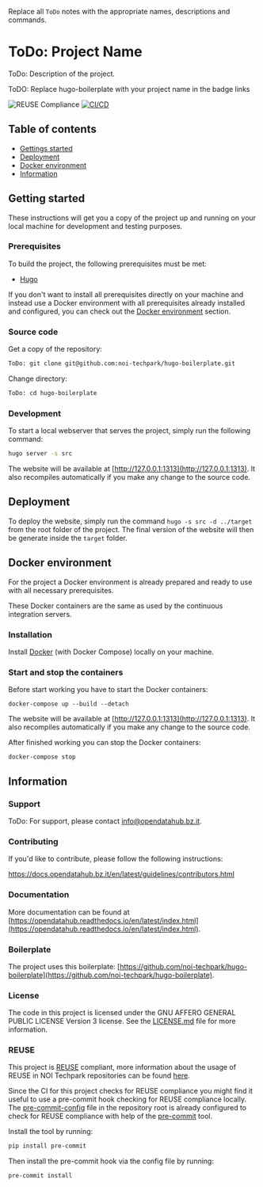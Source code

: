 <!--
SPDX-FileCopyrightText: NOI Techpark <digital@noi.bz.it>

SPDX-License-Identifier: CC0-1.0
-->

Replace all `ToDo` notes with the appropriate names, descriptions and commands.

# ToDo: Project Name

ToDo: Description of the project.

ToDO: Replace hugo-boilerplate with your project name in the badge links

![REUSE Compliance](https://github.com/noi-techpark/hugo-boilerplate/actions/workflows/reuse.yml/badge.svg)
[![CI/CD](https://github.com/noi-techpark/hugo-boilerplate/actions/workflows/main.yml/badge.svg)](https://github.com/noi-techpark/hugo-boilerplate/actions/workflows/main.yml)

## Table of contents

- [Gettings started](#getting-started)
- [Deployment](#deployment)
- [Docker environment](#docker-environment)
- [Information](#information)

## Getting started

These instructions will get you a copy of the project up and running
on your local machine for development and testing purposes.

### Prerequisites

To build the project, the following prerequisites must be met:

- [Hugo](https://gohugo.io/)

If you don't want to install all prerequisites directly on your machine and instead use a Docker environment with all prerequisites already installed and configured, you can check out the [Docker environment](#docker-environment) section.

### Source code

Get a copy of the repository:

```bash
ToDo: git clone git@github.com:noi-techpark/hugo-boilerplate.git
```

Change directory:

```bash
ToDo: cd hugo-boilerplate
```

### Development

To start a local webserver that serves the project, simply run the following command:

```bash
hugo server -s src
```

The website will be available at [http://127.0.0.1:1313](http://127.0.0.1:1313). It also recompiles automatically if you make any change to the source code.

## Deployment

To deploy the website, simply run the command `hugo -s src -d ../target` from the root folder of the project. The final version of the website will then be generate inside the `target` folder.

## Docker environment

For the project a Docker environment is already prepared and ready to use with all necessary prerequisites.

These Docker containers are the same as used by the continuous integration servers.

### Installation

Install [Docker](https://docs.docker.com/install/) (with Docker Compose) locally on your machine.

### Start and stop the containers

Before start working you have to start the Docker containers:

```
docker-compose up --build --detach
```

The website will be available at [http://127.0.0.1:1313](http://127.0.0.1:1313). It also recompiles automatically if you make any change to the source code.

After finished working you can stop the Docker containers:

```
docker-compose stop
```

## Information

### Support

ToDo: For support, please contact [info@opendatahub.bz.it](mailto:info@opendatahub.bz.it).

### Contributing

If you'd like to contribute, please follow the following instructions:

https://docs.opendatahub.bz.it/en/latest/guidelines/contributors.html

### Documentation

More documentation can be found at [https://opendatahub.readthedocs.io/en/latest/index.html](https://opendatahub.readthedocs.io/en/latest/index.html).

### Boilerplate

The project uses this boilerplate: [https://github.com/noi-techpark/hugo-boilerplate](https://github.com/noi-techpark/hugo-boilerplate).

### License

The code in this project is licensed under the GNU AFFERO GENERAL PUBLIC LICENSE Version 3 license. See the [LICENSE.md](LICENSE.md) file for more information.

### REUSE

This project is [REUSE](https://reuse.software) compliant, more information about the usage of REUSE in NOI Techpark repositories can be found [here](https://github.com/noi-techpark/odh-docs/wiki/Guidelines-for-developers-and-licenses#guidelines-for-contributors-and-new-developers).

Since the CI for this project checks for REUSE compliance you might find it useful to use a pre-commit hook checking for REUSE compliance locally. The [pre-commit-config](.pre-commit-config.yaml) file in the repository root is already configured to check for REUSE compliance with help of the [pre-commit](https://pre-commit.com) tool.

Install the tool by running:
```bash
pip install pre-commit
```
Then install the pre-commit hook via the config file by running:
```bash
pre-commit install
```
